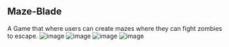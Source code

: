 ## Maze-Blade

A Game that where users can create mazes where they can fight zombies to escape. 
![image](https://user-images.githubusercontent.com/84081765/159618196-95ced585-f3da-4bd0-923d-5823c9b6629e.png)
![image](https://user-images.githubusercontent.com/84081765/159618615-b98be0dc-4d5b-437c-a6e9-04e7944a8ec3.png)
![image](https://user-images.githubusercontent.com/84081765/159618588-fd0c470a-4b3b-427a-ba97-bd2144afbac4.png)
![image](https://user-images.githubusercontent.com/84081765/159618812-b88429ae-ccb4-4fa9-a201-28e5284c9b38.png)

